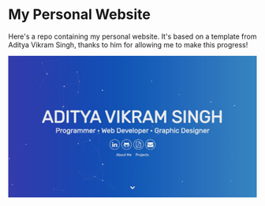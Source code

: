 # My Personal Website

 <p align="justify">Here's a repo containing my personal website. It's based on a template from Aditya Vikram Singh, thanks to him for allowing me to make this progress!</p>

![My Alternate Portfolio Website](https://raw.githubusercontent.com/AVS1508/My-Alternate-Portfolio-Website/master/My-Alternate-Portfolio-Website.jpg)